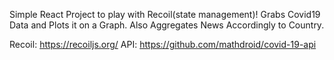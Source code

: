 Simple React Project to play with Recoil(state management)!
Grabs Covid19 Data and Plots it on a Graph.
Also Aggregates News Accordingly to Country.

Recoil: https://recoiljs.org/
API: https://github.com/mathdroid/covid-19-api